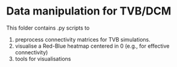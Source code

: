 # Data manipulation for TVB/DCM
This folder contains .py scripts to 

1. preprocess connectivity matrices for TVB simulations.
2. visualise a Red-Blue heatmap centered in 0 (e.g., for effective connectivity)
3. tools for visualisations

